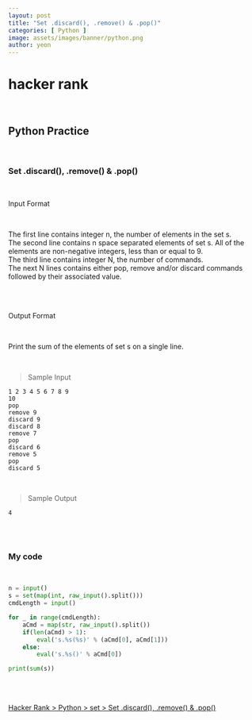 ```yaml
---
layout: post
title: "Set .discard(), .remove() & .pop()"
categories: [ Python ]
image: assets/images/banner/python.png
author: yeon
---
```


# hacker rank

<br>

## Python Practice

<br>

### Set .discard(), .remove() & .pop()

<br>

Input Format

<br>

The first line contains integer n, the number of elements in the set s. <br>
The second line contains n space separated elements of set s. All of the elements are non-negative integers, less than or equal to 9. <br>
The third line contains integer N, the number of commands. <br>
The next N lines contains either pop, remove and/or discard commands followed by their associated value. <br>

<br><br>

Output Format

<br>

Print the sum of the elements of set s on a single line.

<br>

> Sample Input
~~~
1 2 3 4 5 6 7 8 9
10
pop
remove 9
discard 9
discard 8
remove 7
pop 
discard 6
remove 5
pop 
discard 5 
~~~

<br>

> Sample Output
~~~
4
~~~

<br><br>

### My code

<br>

```python
n = input()
s = set(map(int, raw_input().split())) 
cmdLength = input()

for _ in range(cmdLength):
    aCmd = map(str, raw_input().split())
    if(len(aCmd) > 1):
        eval('s.%s(%s)' % (aCmd[0], aCmd[1]))
    else:
        eval('s.%s()' % aCmd[0])

print(sum(s))
```

<br>
<br>

[Hacker Rank > Python > set > Set .discard(), .remove() & .pop() ](https://www.hackerrank.com/challenges/py-set-discard-remove-pop/problem)